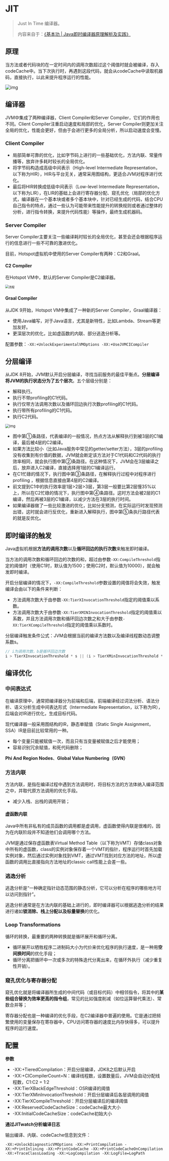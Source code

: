 # JIT

> Just In Time 编译器。
>
> 内容来自于：[《基本功 | Java即时编译器原理解析及实践》](https://zhuanlan.zhihu.com/p/268042053)



## 原理

当方法或者代码块的在一定时间内的调用次数超过这个阈值时就会被编译，存入codeCache中。当下次执行时，再遇到这段代码，就会从codeCache中读取机器码，直接执行，以此来提升程序运行的性能。

![img](pics/v2-abf2ee2d684741b4bc4690b2326e6f1f_1440w.jpg)

## 编译器

JVM中集成了两种编译器，Client Compiler和Server Compiler，它们的作用也不同。Client Compiler注重启动速度和局部的优化，Server Compiler则更加关注全局的优化，性能会更好，但由于会进行更多的全局分析，所以启动速度会变慢。

### Client Compiler

- 局部简单可靠的优化，比如字节码上进行的一些基础优化，方法内联、常量传播等，放弃许多耗时较长的全局优化。
- 将字节码构造成高级中间表示（High-level Intermediate Representation，以下称为HIR），HIR与平台无关，通常采用图结构，更适合JVM对程序进行优化。
- 最后将HIR转换成低级中间表示（Low-level Intermediate Representation，以下称为LIR），在LIR的基础上会进行寄存器分配、窥孔优化（局部的优化方式，编译器在一个基本块或者多个基本块中，针对已经生成的代码，结合CPU自己指令的特点，通过一些认为可能带来性能提升的转换规则或者通过整体的分析，进行指令转换，来提升代码性能）等操作，最终生成机器码。

### Server Compiler

Server Compiler主要关注一些编译耗时较长的全局优化，甚至会还会根据程序运行的信息进行一些不可靠的激进优化。

目前，Hotspot虚拟机中使用的Server Compiler有两种：C2和Graal。

#### C2 Compiler

在Hotspot VM中，默认的Server Compiler是C2编译器。

<img src="pics/v2-0c0e2f32133b996458805f2a5e3657d4_1440w.jpg" alt="流程" style="zoom:67%;" />

#### Graal Compiler

从JDK 9开始，Hotspot VM中集成了一种新的Server Compiler，Graal编译器：

- 使用Java编写，对于Java语言，尤其是新特性，比如Lambda、Stream等更加友好。
- 更深层次的优化，比如虚函数的内联、部分逃逸分析等。

配置参数：`-XX:+UnlockExperimentalVMOptions -XX:+UseJVMCICompiler`

## 分层编译

从JDK 8开始，JVM默认开启分层编译，寻找当前服务的最佳平衡点。**分层编译将JVM的执行状态分为了五个层次**。五个层级分别是：

- 解释执行。
- 执行不带profiling的C1代码。
- 执行仅带方法调用次数以及循环回边执行次数profiling的C1代码。
- 执行带所有profiling的C1代码。
- 执行C2代码。

<img src="pics/v2-bfa22f9f8594094553a15f753939b884_1440w.jpg" alt="img" style="zoom:80%;" />

- 图中第①条路径，代表编译的一般情况，热点方法从解释执行到被3层的C1编译，最后被4层的C2编译。
- 如果方法比较小（比如Java服务中常见的getter/setter方法），3层的profiling没有收集到有价值的数据，JVM就会断定该方法对于C1代码和C2代码的执行效率相同，就会执行图中第②条路径。在这种情况下，JVM会在3层编译之后，放弃进入C2编译，直接选择用1层的C1编译运行。
- 在C1忙碌的情况下，执行图中第③条路径，在解释执行过程中对程序进行profiling ，根据信息直接由第4层的C2编译。
- 前文提到C1中的执行效率是1层>2层>3层，第3层一般要比第2层慢35%以上，所以在C2忙碌的情况下，执行图中第④条路径。这时方法会被2层的C1编译，然后再被3层的C1编译，以减少方法在3层的执行时间。
- 如果编译器做了一些比较激进的优化，比如分支预测，在实际运行时发现预测出错，这时就会进行反优化，重新进入解释执行，图中第⑤条执行路径代表的就是反优化。

## 即时编译的触发

Java虚拟机根据**方法的调用次数**以及**循环回边的执行次数**来触发即时编译。

当方法的调用次数和循环回边的次数的和，超过由参数`-XX:CompileThreshold`指定的阈值时（使用C1时，默认值为1500；使用C2时，默认值为10000），就会触发即时编译。

开启分层编译的情况下，`-XX:CompileThreshold`参数设置的阈值将会失效，触发编译会由以下的条件来判断：

- 方法调用次数大于由参数`-XX:TierXInvocationThreshold`指定的阈值乘以系数。
- 方法调用次数大于由参数`-XX:TierXMINInvocationThreshold`指定的阈值乘以系数，并且方法调用次数和循环回边次数之和大于由参数`-XX:TierXCompileThreshold`指定的阈值乘以系数时。

分层编译触发条件公式：JVM会根据当前的编译方法数以及编译线程数动态调整系数s。

```java
// i为调用次数，b是循环回边次数
i > TierXInvocationThreshold * s || (i > TierXMinInvocationThreshold * s  && i + b > TierXCompileThreshold * s) 
```

## 编译优化

### 中间表达式

在编译原理中，通常把编译器分为前端和后端，前端编译经过词法分析、语法分析、语义分析生成中间表达形式（Intermediate Representation，以下称为IR），后端会对IR进行优化，生成目标代码。

现代编译器一般采用图结构的IR，静态单赋值（Static Single Assignment，SSA）IR是目前比较常用的一种。

- 每个变量只能被赋值一次，而且只有当变量被赋值之后才能使用；
- 容易识别冗余赋值，和死代码删除；

**Phi And Region Nodes**、**Global Value Numbering（GVN）**

### 方法内联

方法内联，是指在编译过程中遇到方法调用时，将目标方法的方法体纳入编译范围之中，并取代原方法调用的优化手段。

- 减少入栈、出栈的调用开销；

#### 虚函数内联

Java中所有非私有的成员函数的调用都是虚调用，虚函数使得内联是很难的，因为在内联阶段并不知道他们会调用哪个方法。

JVM是通过保存虚函数表Virtual Method Table（以下称为VMT）存储class对象中所有的虚函数，class的实例对象保存着一个VMT的指针，程序运行时首先加载实例对象，然后通过实例对象找到VMT，通过VMT找到对应方法的地址，所以虚函数的调用比直接指向方法地址的classic call性能上会差一些。

### 逃逸分析

逃逸分析是“一种确定指针动态范围的静态分析，它可以分析在程序的哪些地方可以访问到指针”。

逃逸分析通常是在方法内联的基础上进行的，即时编译器可以根据逃逸分析的结果进行诸如**锁消除、栈上分配以及标量替换**的优化。

### Loop Transformations

循环的转换，最重要的两种转换就是循环展开和循环分离。

- 循环展开以牺牲程序二进制码大小为代价来优化程序的执行速度，是一种用**空间换时间**的优化手段；
- 循环分离把循环中一次或多次的特殊迭代分离出来，在循环外执行（减少重复性开销）。

### 窥孔优化与寄存器分配

窥孔优化就是将编译器所生成的中间代码（或目标代码）中相邻指令，将其中的**某些组合替换为效率更高的指令组**，常见的比如强度削减（如位运算替代乘法）、常数合并等；

寄存器分配也是一种编译的优化手段，在C2编译器中普遍的使用。它是通过把频繁使用的变量保存在寄存器中，CPU访问寄存器的速度比内存快得多，可以提升程序的运行速度。

## 配置

**参数**

- -XX:+TieredCompilation：开启分层编译，JDK8之后默认开启
- -XX:+CICompilerCount=N：编译线程数，设置数量后，JVM会自动分配线程数，C1:C2 = 1:2
- -XX:TierXBackEdgeThreshold：OSR编译的阈值
- -XX:TierXMinInvocationThreshold：开启分层编译后各层调用的阈值
- -XX:TierXCompileThreshold：开启分层编译后的编译阈值
- -XX:ReservedCodeCacheSize：codeCache最大大小
- -XX:InitialCodeCacheSize：codeCache初始大小

**通过JITwatch分析编译日志**

输出编译、内联、codeCache信息到文件：

`-XX:+UnlockDiagnosticVMOptions -XX:+PrintCompilation -XX:+PrintInlining -XX:+PrintCodeCache -XX:+PrintCodeCacheOnCompilation -XX:+TraceClassLoading -XX:+LogCompilation -XX:LogFile=LogPath`